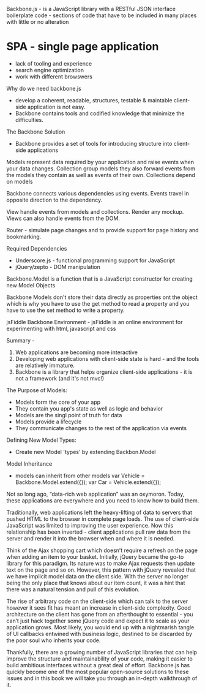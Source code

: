 Backbone.js - is a JavaScript library with a RESTful JSON interface
boilerplate code - sections of code that have to be included in many places with little or no alteration

SPA - single page application
======================

- lack of tooling and experience
- search engine optimization
- work with different browswers

Why do we need backbone.js

- develop a coherent, readable, structures, testable & maintable client-side application is not easy. 
- Backbone contains tools and codified knowledge that minimize the difficulties.

The Backbone Solution

- Backbone provides a set of tools for introducing structure into client-side applications

Models represent data required by your application and raise events when your data changes.
Collection group models they also forward events from the models they contain as well as events of their own. 
Collections depend on models

Backbone connects various dependencies using events. Events travel in opposite direction to the dependency.

View handle events from models and collections. Render any mockup. 
Views can also handle events from the DOM. 

Router - simulate page changes and to provide support for page history and bookmarking. 

Required Dependencies
- Underscore.js - functional programming support for JavaScript
- jQuery/zepto - DOM manipulation

Backbone.Model is a function that is a JavaScript constructor for creating new Model Objects

Backbone Models don't store their data directly as properties ont the object which is why you have to use the get method to read a property and you have to use the set method to write a property.

jsFiddle Backbone Environment - jsFiddle is an online environment for experimenting with html, javascript and css

Summary - 
1. Web applications are becoming more interactive
2. Developing web applications with client-side state is hard - and the tools are relatively immature. 
3. Backbone is a library that helps organize client-side applications - it is not a framework (and it's not mvc!)

The Purpose of Models: 
- Models form the core of your app
- They contain you app's state as well as logic and behavior
- Models are the singl point of truth for data
- Models provide a lifecycle
- They communicate changes to the rest of the application via events

Defining New Model Types: 
- Create new Model 'types' by extending Backbon.Model

Model Inheritance
- models can inherit from other models
var Vehicle = Backbone.Model.extend({});
var Car = Vehicle.extend({});




Not so long ago, “data-rich web application” was an oxymoron. Today, these applications are everywhere and you need to know how to build them.

Traditionally, web applications left the heavy-lifting of data to servers that pushed HTML to the browser in complete page loads. The use of client-side JavaScript was limited to improving the user experience. Now this relationship has been inverted - client applications pull raw data from the server and render it into the browser when and where it is needed.

Think of the Ajax shopping cart which doesn’t require a refresh on the page when adding an item to your basket. Initially, jQuery became the go-to library for this paradigm. Its nature was to make Ajax requests then update text on the page and so on. However, this pattern with jQuery revealed that we have implicit model data on the client side. With the server no longer being the only place that knows about our item count, it was a hint that there was a natural tension and pull of this evolution.

The rise of arbitrary code on the client-side which can talk to the server however it sees fit has meant an increase in client-side complexity. Good architecture on the client has gone from an afterthought to essential - you can’t just hack together some jQuery code and expect it to scale as your application grows. Most likely, you would end up with a nightmarish tangle of UI callbacks entwined with business logic, destined to be discarded by the poor soul who inherits your code.

Thankfully, there are a growing number of JavaScript libraries that can help improve the structure and maintainability of your code, making it easier to build ambitious interfaces without a great deal of effort. Backbone.js has quickly become one of the most popular open-source solutions to these issues and in this book we will take you through an in-depth walkthrough of it.